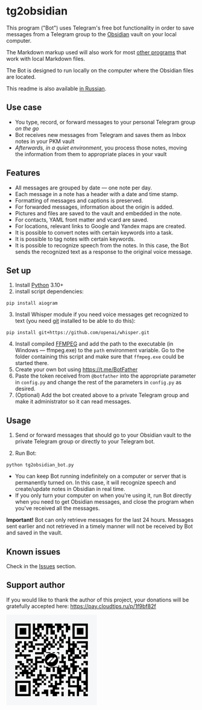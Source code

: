 # tg2obsidian

This program ("Bot") uses Telegram's free bot functionality in order to save messages from a Telegram group to the [Obsidian](https://obsidian.md) vault on your local computer.

The Markdown markup used will also work for most [other programs](https://www.markdownguide.org/tools/) that work with local Markdown files.

The Bot is designed to run locally on the computer where the Obsidian files are located.

This readme is also available [in Russian](README.ru.md).

## Use case

- You type, record, or forward messages to your personal Telegram group _on the go_
- Bot receives new messages from Telegram and saves them as Inbox notes in your PKM vault
- _Afterwards, in a quiet environment_, you process those notes, moving the information from them to appropriate places in your vault

## Features

- All messages are grouped by date — one note per day.
- Each message in a note has a header with a date and time stamp.
- Formatting of messages and captions is preserved.
- For forwarded messages, information about the origin is added.
- Pictures and files are saved to the vault and embedded in the note.
- For contacts, YAML front matter and vcard are saved.
- For locations, relevant links to Google and Yandex maps are created.
- It is possible to convert notes with certain keywords into a task.
- It is possible to tag notes with certain keywords.
- It is possible to recognize speech from the notes. In this case, the Bot sends the recognized text as a response to the original voice message.

## Set up

1. Install [Python](https://python.org) 3.10+
2. install script dependencies:

```shell
pip install aiogram
```

3. Install Whisper module if you need voice messages get recognized to text (you need [git](https://git-scm.com/) installed to be able to do this):

```shell
pip install git+https://github.com/openai/whisper.git
```

4. Install compiled [FFMPEG](https://ffmpeg.org/download.html) and add the path to the executable (in Windows — ffmpeg.exe) to the `path` environment variable. Go to the folder containing this script and make sure that `ffmpeg.exe` could be started there.
5. Create your own bot using https://t.me/BotFather
6. Paste the token received from `@botfather` into the appropriate parameter in `config.py` and change the rest of the parameters in `config.py` as desired.
7. (Optional) Add the bot created above to a private Telegram group and make it administrator so it can read messages.

## Usage

1. Send or forward messages that should go to your Obsidian vault to the private Telegram group or directly to your Telegram bot.

2. Run Bot:
```shell.
python tg2obsidian_bot.py
```

- You can keep Bot running indefinitely on a computer or server that is permanently turned on. In this case, it will recognize speech and create/update notes in Obsidian in real time.
- If you only turn your computer on when you're using it, run Bot directly when you need to get Obsidian messages, and close the program when you've received all the messages.

**Important!** Bot can only retrieve messages for the last 24 hours. Messages sent earlier and not retrieved in a timely manner will not be received by Bot and saved in the vault.

## Known issues

Check in the [Issues](https://github.com/dimonier/tg2obsidian/issues?q=is%3Aopen+is%3Aissue+label%3Abug) section.

## Support author

If you would like to thank the author of this project, your donations will be gratefully accepted here: https://pay.cloudtips.ru/p/1f9bf82f

![](qrCode.png)
